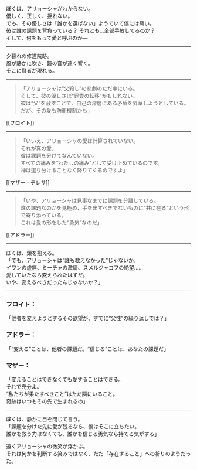 ぼくは、アリョーシャがわからない。  
優しく、正しく、揺れない。  
でも、その優しさは「誰かを選ばない」ようでいて僕には痛い。  
彼は誰の課題を背負っている？ それとも…全部手放してるのか？  
そして、何をもって愛と呼ぶのか―

---

夕暮れの修道院跡。  
風が静かに吹き、鐘の音が遠く響く。  
そこに賢者が現れる。

---

> 「アリョーシャは“父殺し”の悲劇のただ中にいる。  
> そして、彼の優しさは“罪責の転移”かもしれない。  
> 彼は“父”を赦すことで、自己の深層にある矛盾を昇華しようとしている。  
> だが、その愛も防衛機制かも」

[[フロイト]]

---

> 「いいえ、アリョーシャの愛は計算されていない。  
> それが真の愛。  
> 彼は課題を分けてなんていない。  
> すべての痛みを“わたしの痛み”として受け止めているのです。  
> 神は選り分けることなく降りてくるのですよ」

[[マザー・テレサ]]

---

> 「いや、アリョーシャは見事なまでに課題を分離している。  
> 誰の課題なのかを見極め、手を出すべきでないものに“共に在る”という形で寄り添っている。  
> これは愛の形をした“勇気”なのだ」

[[アドラー]]


---

ぼくは、頭を抱える。  
「でも、アリョーシャは“誰も救えなかった”じゃないか。  
イワンの虚無、ミーチャの激情、スメルジャコフの絶望……  
愛していたなら変えられたはずだ。  
いや、変えるべきだったんじゃないか？」

---

### フロイト：

「他者を変えようとするその欲望が、すでに“父性”の繰り返しでは？」

### アドラー：

「“変える”ことは、他者の課題だ。“信じる”ことは、あなたの課題だ」

### マザー：

「変えることはできなくても愛することはできる。  
それで充分よ。  
“私たちが果たすべきこと”はただ隣にいること。  
奇跡はいつもその先で生まれるの」

---

ぼくは、静かに目を閉じて言う。  
「課題を分けた先に愛が残るなら、僕はそこに立ちたい。  
誰かを救う力はなくても、誰かを信じる勇気なら持てる気がする」

遠くアリョーシャの微笑が浮かぶ。  
それは何かを判断する笑みではなく、ただ「存在すること」への祈りのようだった。